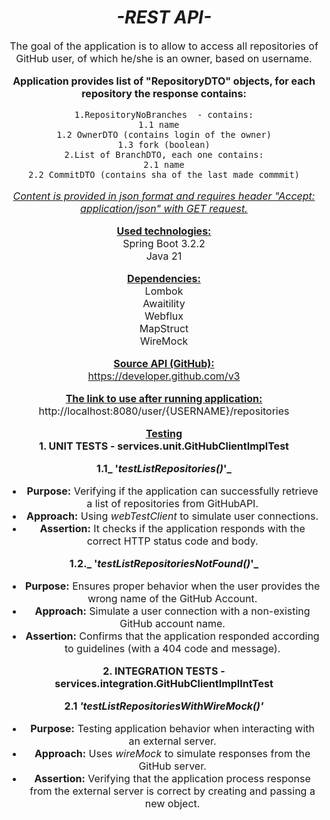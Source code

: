 <div style="text-align: center;">

<ins>***<h1>-REST API-</h1>***</ins>

<font size="3">The goal of the application is to allow to 
access all repositories of GitHub user, of which he/she is an owner, based on 
username. 

**Application provides list of "RepositoryDTO" objects, for each repository the response contains:**  

    1.RepositoryNoBranches  - contains:
    1.1 name  
    1.2 OwnerDTO (contains login of the owner)
    1.3 fork (boolean)
    2.List of BranchDTO, each one contains:
    2.1 name
    2.2 CommitDTO (contains sha of the last made commmit)


<ins>_Content is provided in json format and requires header "Accept: application/json" with GET request._</ins>  

<ins>**Used technologies:**</ins>  
Spring Boot 3.2.2  
Java 21  

<ins>**Dependencies:**</ins>  
Lombok  
Awaitility  
Webflux    
MapStruct   
WireMock

<ins>**Source API (GitHub):**</ins>  
https://developer.github.com/v3  

<ins>**The link to use after running application:**</ins>  
http://localhost:8080/user/{USERNAME}/repositories

<ins>**Testing**</ins>  
**1. UNIT TESTS -  services.unit.GitHubClientImplTest**

**1.1_ '*testListRepositories()*'_**

- **Purpose:** Verifying if the application can successfully retrieve a list of repositories from GitHubAPI.
- **Approach:** Using *webTestClient* to simulate user connections.
- **Assertion:** It checks if the application responds with the correct HTTP status code and body.

**1.2._ '*testListRepositoriesNotFound()*'_**

- **Purpose:** Ensures proper behavior when the user provides the wrong name of the GitHub Account.
- **Approach:** Simulate a user connection with a non-existing GitHub account name.
- **Assertion:** Confirms that the application responded according to guidelines (with a 404 code and message).

**2. INTEGRATION TESTS -  services.integration.GitHubClientImplIntTest**

**2.1 _'*testListRepositoriesWithWireMock()*'_**

- **Purpose:** Testing application behavior when interacting with an external server.
- **Approach:** Uses *wireMock* to simulate responses from the GitHub server.
- **Assertion:** Verifying that the application process response from the external server is correct by creating and passing a new object.
</div>

